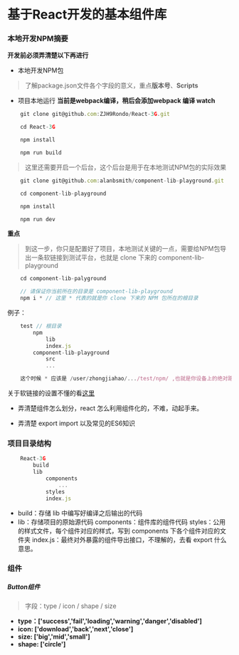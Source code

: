 # 基于React开发的基本组件库

### 本地开发NPM摘要
**开发前必须弄清楚以下再进行**
* 本地开发NPM包
>  了解package.json文件各个字段的意义，重点**版本号**、**Scripts**

* 项目本地运行
**当前是webpack编译，稍后会添加webpack 编译 watch**
```javaScript
    git clone git@github.com:ZJH9Rondo/React-3G.git

    cd React-3G

    npm install

    npm run build
```

> 这里还需要开启一个后台，这个后台是用于在本地测试NPM包的实际效果
```javaScript
    git clone git@github.com:alanbsmith/component-lib-playground.git

    cd component-lib-playground

    npm install

    npm run dev
```

**重点**
> 到这一步，你只是配置好了项目，本地测试关键的一点，需要给NPM包导出一条软链接到测试平台，也就是 clone 下来的 component-lib-playground
```javaScript
    cd component-lib-palyground

    // 请保证你当前所在的目录是 component-lib-playground
    npm i * // 这里 * 代表的就是你 clone 下来的 NPM 包所在的根目录
```

例子：
```javaScript
    test // 根目录
        npm
            lib
            index.js
        component-lib-playground
            src
            ... 

    这个时候 * 应该是 /user/zhongjiahao/.../test/npm/ ,也就是你设备上的绝对路径
```

关于软链接的设置不懂的看[这里](https://blog.ymfe.org/%E5%80%9F%E5%8A%A9%E8%BD%AF%E9%93%BE%E6%8E%A5%E6%9C%AC%E5%9C%B0%E5%BC%80%E5%8F%91npm%E6%A8%A1%E5%9D%97/)

* 弄清楚组件怎么划分，react 怎么利用组件化的，不难，动起手来。

* 弄清楚 export import 以及常见的ES6知识

### 项目目录结构
```javaScript
    React-3G
        build
        lib
            components
                ...
            styles
            index.js
```
* build：存储 lib 中编写好编译之后输出的代码
* lib：存储项目的原始源代码
    components：组件库的组件代码
    styles：公用的样式文件，每个组件对应的样式，写到 components 下各个组件对应的文件夹
    index.js：最终对外暴露的组件导出接口，不理解的，去看 export 什么意思。

### 组件

##### Button组件
>字段：type / icon / shape / size

* **type：['success','fail','loading','warning','danger','disabled']**
* **icon: ['download','back','next','close']**
* **size: ['big','mid','small']**
* **shape: ['circle']**
    